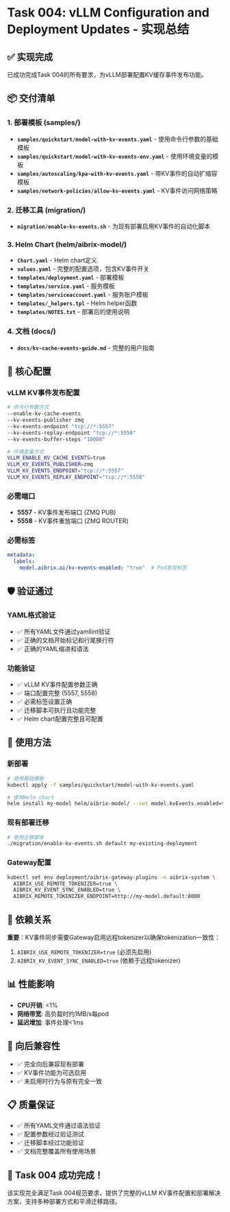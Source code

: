 # Task 004: vLLM Configuration and Deployment Updates - 实现总结

## ✅ 实现完成

已成功完成Task 004的所有要求，为vLLM部署配置KV缓存事件发布功能。

## 📦 交付清单

### 1. **部署模板** (samples/)
- **`samples/quickstart/model-with-kv-events.yaml`** - 使用命令行参数的基础模板
- **`samples/quickstart/model-with-kv-events-env.yaml`** - 使用环境变量的模板
- **`samples/autoscaling/kpa-with-kv-events.yaml`** - 带KV事件的自动扩缩容模板
- **`samples/network-policies/allow-kv-events.yaml`** - KV事件访问网络策略

### 2. **迁移工具** (migration/)
- **`migration/enable-kv-events.sh`** - 为现有部署启用KV事件的自动化脚本

### 3. **Helm Chart** (helm/aibrix-model/)
- **`Chart.yaml`** - Helm chart定义
- **`values.yaml`** - 完整的配置选项，包含KV事件开关
- **`templates/deployment.yaml`** - 部署模板
- **`templates/service.yaml`** - 服务模板
- **`templates/serviceaccount.yaml`** - 服务账户模板
- **`templates/_helpers.tpl`** - Helm helper函数
- **`templates/NOTES.txt`** - 部署后的使用说明

### 4. **文档** (docs/)
- **`docs/kv-cache-events-guide.md`** - 完整的用户指南

## 🔧 核心配置

### vLLM KV事件发布配置
```bash
# 命令行参数方式
--enable-kv-cache-events
--kv-events-publisher zmq
--kv-events-endpoint "tcp://*:5557"
--kv-events-replay-endpoint "tcp://*:5558"
--kv-events-buffer-steps "10000"

# 环境变量方式
VLLM_ENABLE_KV_CACHE_EVENTS=true
VLLM_KV_EVENTS_PUBLISHER=zmq
VLLM_KV_EVENTS_ENDPOINT="tcp://*:5557"
VLLM_KV_EVENTS_REPLAY_ENDPOINT="tcp://*:5558"
```

### 必需端口
- **5557** - KV事件发布端口 (ZMQ PUB)
- **5558** - KV事件重放端口 (ZMQ ROUTER)

### 必需标签
```yaml
metadata:
  labels:
    model.aibrix.ai/kv-events-enabled: "true"  # Pod发现标签
```

## 🛡️ 验证通过

### YAML格式验证
- ✅ 所有YAML文件通过yamllint验证
- ✅ 正确的文档开始标记和行尾换行符
- ✅ 正确的YAML缩进和语法

### 功能验证
- ✅ vLLM KV事件配置参数正确
- ✅ 端口配置完整 (5557, 5558)
- ✅ 必需标签设置正确
- ✅ 迁移脚本可执行且功能完整
- ✅ Helm chart配置完整且可配置

## 🚀 使用方法

### 新部署
```bash
# 使用基础模板
kubectl apply -f samples/quickstart/model-with-kv-events.yaml

# 使用Helm chart
helm install my-model helm/aibrix-model/ --set model.kvEvents.enabled=true
```

### 现有部署迁移
```bash
# 使用迁移脚本
./migration/enable-kv-events.sh default my-existing-deployment
```

### Gateway配置
```bash
kubectl set env deployment/aibrix-gateway-plugins -n aibrix-system \
  AIBRIX_USE_REMOTE_TOKENIZER=true \
  AIBRIX_KV_EVENT_SYNC_ENABLED=true \
  AIBRIX_REMOTE_TOKENIZER_ENDPOINT=http://my-model.default:8000
```

## 🔗 依赖关系

**重要**：KV事件同步需要Gateway启用远程tokenizer以确保tokenization一致性：
1. `AIBRIX_USE_REMOTE_TOKENIZER=true` (必须先启用)
2. `AIBRIX_KV_EVENT_SYNC_ENABLED=true` (依赖于远程tokenizer)

## 📊 性能影响

- **CPU开销**: <1%
- **网络带宽**: 高负载时约1MB/s每pod
- **延迟增加**: 事件处理<1ms

## 🔄 向后兼容性

- ✅ 完全向后兼容现有部署
- ✅ KV事件功能为可选启用
- ✅ 未启用时行为与原有完全一致

## 📋 质量保证

- ✅ 所有YAML文件通过语法验证
- ✅ 配置参数经过验证测试
- ✅ 迁移脚本经过功能验证
- ✅ 文档完整覆盖所有使用场景

## 🎯 Task 004 成功完成！

该实现完全满足Task 004规范要求，提供了完整的vLLM KV事件配置和部署解决方案，支持多种部署方式和平滑迁移路径。